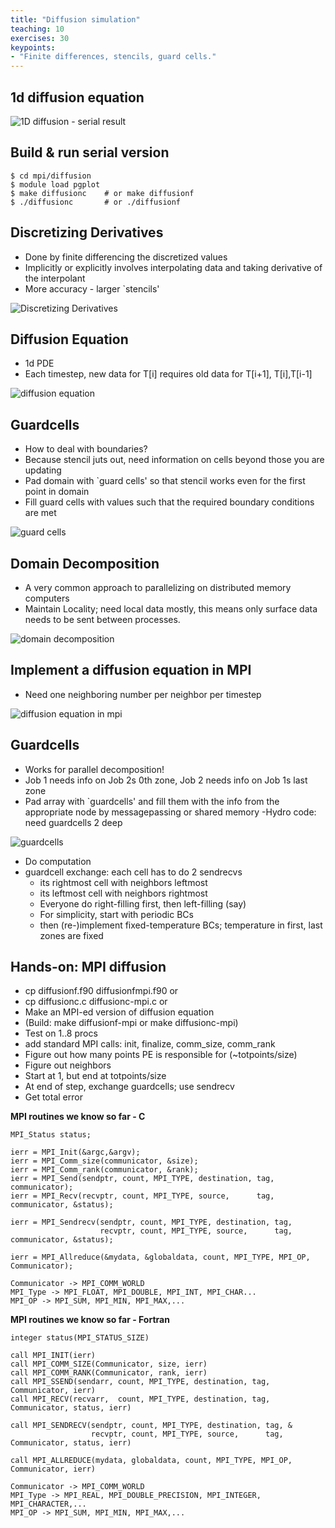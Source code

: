 ```yaml
---
title: "Diffusion simulation"
teaching: 10
exercises: 30
keypoints:
- "Finite differences, stencils, guard cells."
---
```


## 1d diffusion equation

![1D diffusion - serial result](../fig/id_diffusion.png)

## Build & run serial version

```
$ cd mpi/diffusion
$ module load pgplot
$ make diffusionc    # or make diffusionf 
$ ./diffusionc       # or ./diffusionf
```

## Discretizing Derivatives

- Done by finite differencing the discretized values
- Implicitly or explicitly involves interpolating data and taking derivative of the interpolant
- More accuracy - larger `stencils'

![Discretizing Derivatives](../fig/Discretizing_Derivatives.png)
## Diffusion Equation
- 1d PDE
- Each timestep, new data for T[i] requires old data for T[i+1], T[i],T[i-1]

![diffusion equation](../fig/diffusion_eq.png)

## Guardcells
- How to deal with boundaries?
- Because stencil juts out, need information on cells beyond those you are updating
- Pad domain with `guard cells' so that stencil works even for the first point in domain
- Fill guard cells with values such that the required boundary conditions are met

![guard cells](../fig/guardcells.png)

## Domain Decomposition
- A very common approach to parallelizing on distributed memory computers
- Maintain Locality; need local data mostly, this means only surface data needs to be sent
between processes.

![domain decomposition](../fig/domain_decomposition.png)

## Implement a diffusion equation in MPI

- Need one neighboring number per neighbor per timestep

![diffusion equation in mpi](../fig/diffusionequationmpi.png)

## Guardcells

- Works for parallel decomposition!
- Job 1 needs info on Job 2s 0th zone, Job 2 needs info on Job 1s last zone
- Pad array with `guardcells' and fill them with the info from the appropriate node by messagepassing or shared memory
 -Hydro code: need guardcells 2 deep

![guardcells](../fig/guardcells_1.png)

- Do computation
- guardcell exchange: each cell has to do 2 sendrecvs
	- its rightmost cell with neighbors leftmost
	- its leftmost cell with neighbors rightmost
	- Everyone do right-filling first, then left-filling (say)
	- For simplicity, start with periodic BCs
	- then (re-)implement fixed-temperature BCs; temperature in first, last zones are fixed

## Hands-on: MPI diffusion

- cp diffusionf.f90 diffusionfmpi.f90 or
- cp diffusionc.c diffusionc-mpi.c or
- Make an MPI-ed version of diffusion equation
- (Build: make diffusionf-mpi or make diffusionc-mpi)
- Test on 1..8 procs
- add standard MPI calls: init, finalize, comm_size,     comm_rank
- Figure out how many points PE is responsible for (~totpoints/size)
- Figure out neighbors
- Start at 1, but end at totpoints/size
- At end of step, exchange guardcells; use sendrecv
- Get total error

**MPI routines we know so far - C**

```
MPI_Status status;

ierr = MPI_Init(&argc,&argv);	
ierr = MPI_Comm_size(communicator, &size);
ierr = MPI_Comm_rank(communicator, &rank);
ierr = MPI_Send(sendptr, count, MPI_TYPE, destination, tag, communicator);
ierr = MPI_Recv(recvptr, count, MPI_TYPE, source,      tag, communicator, &status);

ierr = MPI_Sendrecv(sendptr, count, MPI_TYPE, destination, tag,
                    recvptr, count, MPI_TYPE, source,      tag, communicator, &status);

ierr = MPI_Allreduce(&mydata, &globaldata, count, MPI_TYPE, MPI_OP, Communicator);

Communicator -> MPI_COMM_WORLD
MPI_Type -> MPI_FLOAT, MPI_DOUBLE, MPI_INT, MPI_CHAR...
MPI_OP -> MPI_SUM, MPI_MIN, MPI_MAX,...

```


**MPI routines we know so far - Fortran**


``` 
integer status(MPI_STATUS_SIZE)

call MPI_INIT(ierr)
call MPI_COMM_SIZE(Communicator, size, ierr)
call MPI_COMM_RANK(Communicator, rank, ierr)
call MPI_SSEND(sendarr, count, MPI_TYPE, destination, tag, Communicator, ierr)
call MPI_RECV(recvarr,  count, MPI_TYPE, destination, tag, Communicator, status, ierr)

call MPI_SENDRECV(sendptr, count, MPI_TYPE, destination, tag, &
                  recvptr, count, MPI_TYPE, source,      tag, Communicator, status, ierr)
	
call MPI_ALLREDUCE(mydata, globaldata, count, MPI_TYPE, MPI_OP, Communicator, ierr)
	
Communicator -> MPI_COMM_WORLD
MPI_Type -> MPI_REAL, MPI_DOUBLE_PRECISION, MPI_INTEGER, MPI_CHARACTER,...
MPI_OP -> MPI_SUM, MPI_MIN, MPI_MAX,...

```
